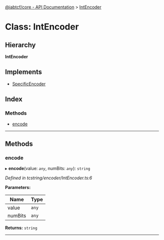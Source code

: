 [@iabtcf/core - API Documentation](../README.md) > [IntEncoder](../classes/intencoder.md)

# Class: IntEncoder

## Hierarchy

**IntEncoder**

## Implements

* [SpecificEncoder](../interfaces/specificencoder.md)

## Index

### Methods

* [encode](intencoder.md#encode)

---

## Methods

<a id="encode"></a>

###  encode

▸ **encode**(value: *`any`*, numBits: *`any`*): `string`

*Defined in tcstring/encoder/IntEncoder.ts:6*

**Parameters:**

| Name | Type |
| ------ | ------ |
| value | `any` |
| numBits | `any` |

**Returns:** `string`

___

